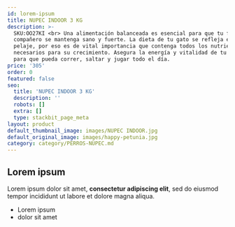 ```yaml
---
id: lorem-ipsum
title: NUPEC INDOOR 3 KG
description: >-
  SKU:OO27KI <br> Una alimentación balanceada es esencial para que tu fiel
  compañero se mantenga sano y fuerte. La dieta de tu gato se refleja en su
  pelaje, por eso es de vital importancia que contenga todos los nutrientes
  necesarios para su crecimiento. Asegura la energía y vitalidad de tu amigo
  para que pueda correr, saltar y jugar todo el día.
price: '305'
order: 0
featured: false
seo:
  title: 'NUPEC INDOOR 3 KG'
  description: ''
  robots: []
  extra: []
  type: stackbit_page_meta
layout: product
default_thumbnail_image: images/NUPEC INDOOR.jpg
default_original_image: images/happy-petunia.jpg
category: category/PERROS-NUPEC.md
---
```

## Lorem ipsum

Lorem ipsum dolor sit amet, **consectetur adipiscing elit**, sed do eiusmod tempor incididunt ut labore et dolore magna aliqua.

- Lorem ipsum
- dolor sit amet
